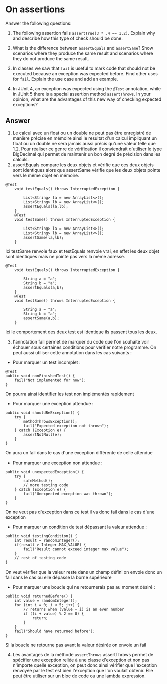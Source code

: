 # On assertions

Answer the following questions:

1. The following assertion fails `assertTrue(3 * .4 == 1.2)`. Explain why and describe how this type of check should be done.

2. What is the difference between `assertEquals` and `assertSame`? Show scenarios where they produce the same result and scenarios where they do not produce the same result.

3. In classes we saw that `fail` is useful to mark code that should not be executed because an exception was expected before. Find other uses for `fail`. Explain the use case and add an example.

4. In JUnit 4, an exception was expected using the `@Test` annotation, while in JUnit 5 there is a special assertion method `assertThrows`. In your opinion, what are the advantages of this new way of checking expected exceptions?

## Answer

1. Le calcul avec un float ou un double ne peut pas être enregistré de manière précise en mémoire ainsi le resultat d'un calcul impliquant un float ou un double ne sera jamais aussi précis qu'une valeur telle que 1.2. Pour réaliser ce genre de vérification il conviendrait d'utiliser le type BigDecimal qui permet de maintenir un bon degré de précision dans les calculs.
2.  assertEquals compare les deux objets et vérifie que ces deux objets sont identiques alors que assertSame vérifie que les deux objets pointe vers le même objet en mémoire. 

```java=
@Test
    void testEquals() throws InterruptedException {

        List<String> la = new ArrayList<>();
        List<String> lb = new ArrayList<>();
        assertEquals(la,lb);
    }
    @Test
    void testSame() throws InterruptedException {

        List<String> la = new ArrayList<>();
        List<String> lb = new ArrayList<>();
        assertSame(la,lb);
    }
```
Ici testSame renvoie faux et testEquals renvoie vrai, en effet les deux objet sont identiques mais ne pointe pas vers la même adresse.

```java=
@Test
    void testEquals() throws InterruptedException {

        String a = "a";
        String b = "a";
        assertEquals(a,b);
    }
    @Test
    void testSame() throws InterruptedException {

        String a = "a";
        String b = "a";
        assertSame(a,b);
    }
```
Ici le comportement des deux test est identique ils passent tous les deux.

3. l'annotation fail permet de marquer du code que l'on souhaite voir échouer sous certaines conditions pour vérifier notre programme. On peut aussi utiliser cette annotation dans les cas suivants : 
* Pour marquer un test incomplet : 
```java=
@Test
public void nonFinishedTest() {
    fail("Not implemented for now");
}
```
On pourra ainsi identifier les test non implémentés rapidement
* Pour marquer une exception attendue : 
```java=
public void shouldBeException() {
    try {
        methodThrowsException();
        fail("Expected exception not thrown");
    } catch (Exception e) {
        assertNotNull(e);
    }
}
```
On aura un fail dans le cas d'une exception différente de celle attendue
* Pour marquer une exception non attendue : 
```java=
public void unexpectedException() {
    try {
        safeMethod();
        // more testing code
    } catch (Exception e) {
        fail("Unexpected exception was thrown");
    }
}
```
On ne veut pas d'exception dans ce test il va donc fail dans le cas d'une exception
* Pour marquer un condition de test dépassant la valeur attendue : 
```java=
public void testingCondition() {
    int result = randomInteger();
    if(result > Integer.MAX_VALUE) {
        fail("Result cannot exceed integer max value");
    }
    // rest of testing code
}
```
On veut vérifier que la valeur reste dans un champ défini on envoie donc un fail dans le cas ou elle dépasse la borne supérieure
* Pour marquer une boucle qui ne retournerais pas au moment désiré : 
```java=
public void returnedBefore() {
    int value = randomInteger();
    for (int i = 0; i < 5; i++) {
        // returns when (value + i) is an even number
        if ((i + value) % 2 == 0) {
            return;
        }
    }
    fail("Should have returned before");
}
```
Si la boucle ne retourne pas avant la valeur désirée on envoie un fail

4. Les avantages de la méthode ```assertThrows``` 
assertThrows permet de spécifier une exception reliée à une classe d'exception et  non pas n'importe quelle exception, on peut donc ainsi vérifier que l'exception renvoyée par le test est bien l'exception que l'on voulait obtenir.
Elle peut être utiliser sur un bloc de code ou une lambda expression.
